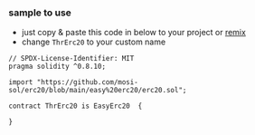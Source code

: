 


### sample to use
- just copy & paste this code in below to your project or [remix](https://remix.ethereum.org/) 
- change `ThrErc20` to your custom name
```
// SPDX-License-Identifier: MIT
pragma solidity ^0.8.10;

import "https://github.com/mosi-sol/erc20/blob/main/easy%20erc20/erc20.sol";

contract ThrErc20 is EasyErc20  {
   
}
```
